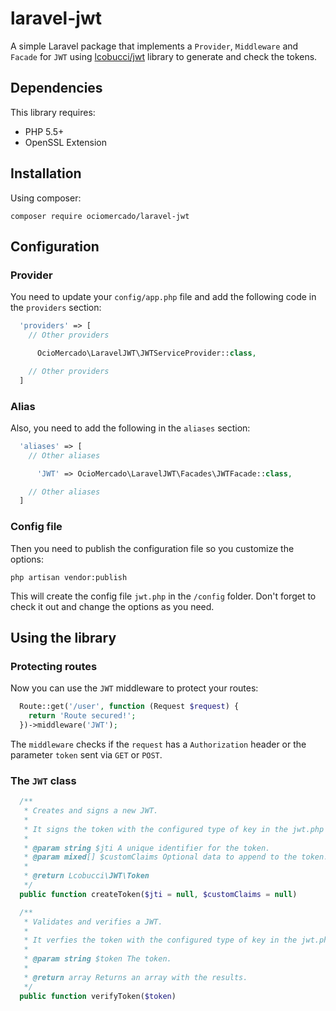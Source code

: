 # laravel-jwt
A simple Laravel package that implements a `Provider`, `Middleware` and `Facade` for `JWT` using [lcobucci/jwt](https://github.com/lcobucci/jwt) library to generate and check the tokens.

## Dependencies
This library requires:
* PHP 5.5+
* OpenSSL Extension

## Installation
Using composer:
```
composer require ociomercado/laravel-jwt
```

## Configuration

### Provider
You need to update your `config/app.php` file and add the following code in the `providers` section:
```php
  'providers' => [
    // Other providers

      OcioMercado\LaravelJWT\JWTServiceProvider::class,

    // Other providers
  ]
```

### Alias
Also, you need to add the following in the `aliases` section:
```php
  'aliases' => [
    // Other aliases

      'JWT' => OcioMercado\LaravelJWT\Facades\JWTFacade::class,

    // Other aliases
  ]
```

### Config file
Then you need to publish the configuration file so you customize the options:
```
php artisan vendor:publish
```

This will create the config file `jwt.php` in the `/config` folder. Don't forget to check it out and change the options as you need.

## Using the library

### Protecting routes
Now you can use the `JWT` middleware to protect your routes:
```php
  Route::get('/user', function (Request $request) {
    return 'Route secured!';
  })->middleware('JWT');
```
The `middleware` checks if the `request` has a `Authorization` header or the parameter `token` sent via `GET` or `POST`.

### The `JWT` class
```php
  /**
   * Creates and signs a new JWT.
   *
   * It signs the token with the configured type of key in the jwt.php file.
   *
   * @param string $jti A unique identifier for the token.
   * @param mixed[] $customClaims Optional data to append to the token.
   *
   * @return Lcobucci\JWT\Token
   */
  public function createToken($jti = null, $customClaims = null)
```

```php
  /**
   * Validates and verifies a JWT.
   *
   * It verfies the token with the configured type of key in the jwt.php file.
   *
   * @param string $token The token.
   *
   * @return array Returns an array with the results.
   */
  public function verifyToken($token)
```